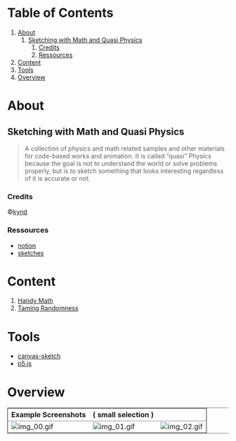 
# Table of Contents

1.  [About](#orgf303cb6)
    1.  [Sketching with Math and Quasi Physics](#org479135f)
        1.  [Credits](#org156d279)
        2.  [Ressources](#org6d7314b)
2.  [Content](#org25681c8)
3.  [Tools](#orgc73d4d0)
4.  [Overview](#orgd8150e4)



<a id="orgf303cb6"></a>

# About


<a id="org479135f"></a>

## Sketching with Math and Quasi Physics

> A collection of physics and math related samples and other materials for code-based works and animation. It is called &ldquo;quasi&rdquo; Physics because the goal is not to understand the world or solve problems properly, but is to sketch something that looks interesting regardless of it is accurate or not.


<a id="org156d279"></a>

### Credits

©[kynd](https://twitter.com/kyndinfo)


<a id="org6d7314b"></a>

### Ressources

-   [notion](https://kyndinfo.notion.site/Sketching-with-Math-and-Quasi-Physics-837e231967134bb5a8307bb9f41c8ea1)
-   [sketches](https://kynd.github.io/p5sketches/index.html)


<a id="org25681c8"></a>

# Content

1.  [Handy Math](src/U1/README.md)
2.  [Taming Randomness](src/U2/README.md)


<a id="orgc73d4d0"></a>

# Tools

-   [canvas-sketch](https://github.com/mattdesl/canvas-sketch)
-   [p5.js](https://p5js.org/)


<a id="orgd8150e4"></a>

# Overview

<table border="2" cellspacing="0" cellpadding="6" rules="groups" frame="hsides">


<colgroup>
<col  class="org-left" />

<col  class="org-left" />

<col  class="org-left" />
</colgroup>
<thead>
<tr>
<th scope="col" class="org-left">Example Screenshots</th>
<th scope="col" class="org-left">( small selection )</th>
<th scope="col" class="org-left">&#xa0;</th>
</tr>
</thead>

<tbody>
<tr>
<td class="org-left"><img src="./frames/img_00.gif" alt="img_00.gif" /></td>
<td class="org-left"><img src="./frames/img_01.gif" alt="img_01.gif" /></td>
<td class="org-left"><img src="./frames/img_02.gif" alt="img_02.gif" /></td>
</tr>
</tbody>
</table>

